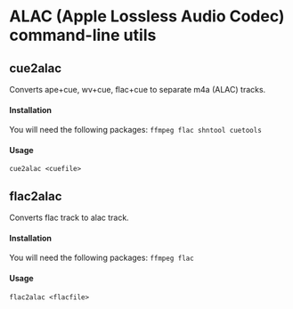 # ALAC (Apple Lossless Audio Codec) command-line utils

## cue2alac

Converts ape+cue, wv+cue, flac+cue to separate m4a (ALAC) tracks.

#### Installation
You will need the following packages: `ffmpeg flac shntool cuetools`

#### Usage

`cue2alac <cuefile>`

## flac2alac

Converts flac track to alac track.

#### Installation
You will need the following packages: `ffmpeg flac`

#### Usage

`flac2alac <flacfile>`
